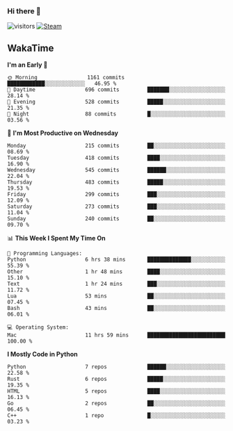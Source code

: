 ### Hi there 👋

![visitors](https://visitor-badge.glitch.me/badge?page_id=zhourunlai)
[![Steam](https://img.shields.io/badge/dynamic/json?url=https%3A%2F%2Fapi.swo.moe%2Fstats%2Fsteamgames%2F76561198285156854&query=count&color=0b1a37&label=Steam&labelColor=134375&logo=steam&suffix=+games&cacheSeconds=3600)](http://steamcommunity.com/profiles/76561198285156854)

## WakaTime
<!--START_SECTION:waka-->
**I'm an Early 🐤** 

```text
🌞 Morning                1161 commits        ████████████░░░░░░░░░░░░░   46.95 % 
🌆 Daytime                696 commits         ███████░░░░░░░░░░░░░░░░░░   28.14 % 
🌃 Evening                528 commits         █████░░░░░░░░░░░░░░░░░░░░   21.35 % 
🌙 Night                  88 commits          █░░░░░░░░░░░░░░░░░░░░░░░░   03.56 % 
```
📅 **I'm Most Productive on Wednesday** 

```text
Monday                   215 commits         ██░░░░░░░░░░░░░░░░░░░░░░░   08.69 % 
Tuesday                  418 commits         ████░░░░░░░░░░░░░░░░░░░░░   16.90 % 
Wednesday                545 commits         ██████░░░░░░░░░░░░░░░░░░░   22.04 % 
Thursday                 483 commits         █████░░░░░░░░░░░░░░░░░░░░   19.53 % 
Friday                   299 commits         ███░░░░░░░░░░░░░░░░░░░░░░   12.09 % 
Saturday                 273 commits         ███░░░░░░░░░░░░░░░░░░░░░░   11.04 % 
Sunday                   240 commits         ██░░░░░░░░░░░░░░░░░░░░░░░   09.70 % 
```


📊 **This Week I Spent My Time On** 

```text
💬 Programming Languages: 
Python                   6 hrs 38 mins       ██████████████░░░░░░░░░░░   55.39 % 
Other                    1 hr 48 mins        ████░░░░░░░░░░░░░░░░░░░░░   15.10 % 
Text                     1 hr 24 mins        ███░░░░░░░░░░░░░░░░░░░░░░   11.72 % 
Lua                      53 mins             ██░░░░░░░░░░░░░░░░░░░░░░░   07.45 % 
Bash                     43 mins             ██░░░░░░░░░░░░░░░░░░░░░░░   06.01 % 

💻 Operating System: 
Mac                      11 hrs 59 mins      █████████████████████████   100.00 % 
```

**I Mostly Code in Python** 

```text
Python                   7 repos             ██████░░░░░░░░░░░░░░░░░░░   22.58 % 
Rust                     6 repos             █████░░░░░░░░░░░░░░░░░░░░   19.35 % 
HTML                     5 repos             ████░░░░░░░░░░░░░░░░░░░░░   16.13 % 
Go                       2 repos             ██░░░░░░░░░░░░░░░░░░░░░░░   06.45 % 
C++                      1 repo              █░░░░░░░░░░░░░░░░░░░░░░░░   03.23 % 
```




<!--END_SECTION:waka-->
